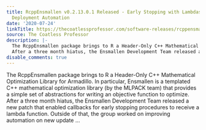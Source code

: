 ```yaml
---
title: RcppEnsmallen v0.2.13.0.1 Released - Early Stopping with Lambdas and Update
  Deployment Automation
date: '2020-07-24'
linkTitle: https://thecoatlessprofessor.com/software-releases/rcppensmallen/rcppensmallen-v0.2.13.0.1-released-early-stopping-with-lambdas-and-update-deployment-automation/
source: The Coatless Professor
description: |-
  The RcppEnsmallen package brings to R a Header-Only C++ Mathematical Optimization Library for Armadillo. In particular, Ensmallen is a templated C++ mathematical optimization library (by the MLPACK team) that provides a simple set of abstractions for writing an objective function to optimize.
  After a three month hiatus, the Ensmallen Development Team released a new patch that enabled callbacks for early stopping procedures to receive a lambda function. Outside of that, the group worked on improving automation on new update ...
disable_comments: true
---
```

The RcppEnsmallen package brings to R a Header-Only C++ Mathematical Optimization Library for Armadillo. In particular, Ensmallen is a templated C++ mathematical optimization library (by the MLPACK team) that provides a simple set of abstractions for writing an objective function to optimize.
After a three month hiatus, the Ensmallen Development Team released a new patch that enabled callbacks for early stopping procedures to receive a lambda function. Outside of that, the group worked on improving automation on new update ...